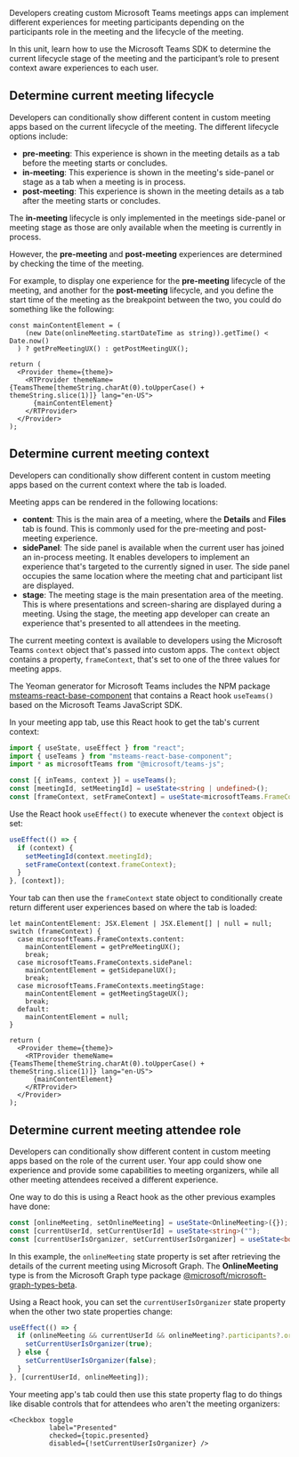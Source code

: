 Developers creating custom Microsoft Teams meetings apps can implement different experiences for meeting participants depending on the participants role in the meeting and the lifecycle of the meeting.

In this unit, learn how to use the Microsoft Teams SDK to determine the current lifecycle stage of the meeting and the participant’s role to present context aware experiences to each user.

## Determine current meeting lifecycle

Developers can conditionally show different content in custom meeting apps based on the current lifecycle of the meeting. The different lifecycle options include:

- **pre-meeting**: This experience is shown in the meeting details as a tab before the meeting starts or concludes.
- **in-meeting**: This experience is shown in the meeting's side-panel or stage as a tab when a meeting is in process.
- **post-meeting**: This experience is shown in the meeting details as a tab after the meeting starts or concludes.

The **in-meeting** lifecycle is only implemented in the meetings side-panel or meeting stage as those are only available when the meeting is currently in process.

However, the **pre-meeting** and **post-meeting** experiences are determined by checking the time of the meeting.

For example, to display one experience for the **pre-meeting** lifecycle of the meeting, and another for the **post-meeting** lifecycle, and you define the start time of the meeting as the breakpoint between the two, you could do something like the following:

```tsx
const mainContentElement = (
    (new Date(onlineMeeting.startDateTime as string)).getTime() < Date.now()
  ) ? getPreMeetingUX() : getPostMeetingUX();

return (
  <Provider theme={theme}>
    <RTProvider themeName={TeamsTheme[themeString.charAt(0).toUpperCase() + themeString.slice(1)]} lang="en-US">
      {mainContentElement}
    </RTProvider>
  </Provider>
);
```

## Determine current meeting context

Developers can conditionally show different content in custom meeting apps based on the current context where the tab is loaded.

Meeting apps can be rendered in the following locations:

- **content**: This is the main area of a meeting, where the **Details** and **Files** tab is found. This is commonly used for the pre-meeting and post-meeting experience.
- **sidePanel**: The side panel is available when the current user has joined an in-process meeting. It enables developers to implement an experience that's targeted to the currently signed in user. The side panel occupies the same location where the meeting chat and participant list are displayed.
- **stage**: The meeting stage is the main presentation area of the meeting. This is where presentations and screen-sharing are displayed during a meeting. Using the stage, the meeting app developer can create an experience that's presented to all attendees in the meeting.

The current meeting context is available to developers using the Microsoft Teams `context` object that's passed into custom apps. The `context` object contains a property, `frameContext`, that's set to one of the three values for meeting apps.

The Yeoman generator for Microsoft Teams includes the NPM package [msteams-react-base-component](https://www.npmjs.com/package/msteams-react-base-component) that contains a React hook `useTeams()` based on the Microsoft Teams JavaScript SDK.

In your meeting app tab, use this React hook to get the tab's current context:

```typescript
import { useState, useEffect } from "react";
import { useTeams } from "msteams-react-base-component";
import * as microsoftTeams from "@microsoft/teams-js";

const [{ inTeams, context }] = useTeams();
const [meetingId, setMeetingId] = useState<string | undefined>();
const [frameContext, setFrameContext] = useState<microsoftTeams.FrameContexts | null>();
```

Use the React hook `useEffect()` to execute whenever the `context` object is set:

```typescript
useEffect(() => {
  if (context) {
    setMeetingId(context.meetingId);
    setFrameContext(context.frameContext);
  }
}, [context]);
```

Your tab can then use the `frameContext` state object to conditionally create return different user experiences based on where the tab is loaded:

```tsx
let mainContentElement: JSX.Element | JSX.Element[] | null = null;
switch (frameContext) {
  case microsoftTeams.FrameContexts.content:
    mainContentElement = getPreMeetingUX();
    break;
  case microsoftTeams.FrameContexts.sidePanel:
    mainContentElement = getSidepanelUX();
    break;
  case microsoftTeams.FrameContexts.meetingStage:
    mainContentElement = getMeetingStageUX();
    break;
  default:
    mainContentElement = null;
}

return (
  <Provider theme={theme}>
    <RTProvider themeName={TeamsTheme[themeString.charAt(0).toUpperCase() + themeString.slice(1)]} lang="en-US">
      {mainContentElement}
    </RTProvider>
  </Provider>
);
```

## Determine current meeting attendee role

Developers can conditionally show different content in custom meeting apps based on the role of the current user. Your app could show one experience and provide some capabilities to meeting organizers, while all other meeting attendees received a different experience.

One way to do this is using a React hook as the other previous examples have done:

```typescript
const [onlineMeeting, setOnlineMeeting] = useState<OnlineMeeting>({});
const [currentUserId, setCurrentUserId] = useState<string>("");
const [currentUserIsOrganizer, setCurrentUserIsOrganizer] = useState<boolean>(false);
```

In this example, the `onlineMeeting` state property is set after retrieving the details of the current meeting using Microsoft Graph. The **OnlineMeeting** type is from the Microsoft Graph type package [@microsoft/microsoft-graph-types-beta](https://www.npmjs.com/package/@microsoft/microsoft-graph-types-beta).

Using a React hook, you can set the `currentUserIsOrganizer` state property when the other two state properties change:

```typescript
useEffect(() => {
  if (onlineMeeting && currentUserId && onlineMeeting?.participants?.organizer?.identity?.user?.id === currentUserId) {
    setCurrentUserIsOrganizer(true);
  } else {
    setCurrentUserIsOrganizer(false);
  }
}, [currentUserId, onlineMeeting]);
```

Your meeting app's tab could then use this state property flag to do things like disable controls that for attendees who aren't the meeting organizers:

```tsx
<Checkbox toggle
          label="Presented"
          checked={topic.presented}
          disabled={!setCurrentUserIsOrganizer} />
```
